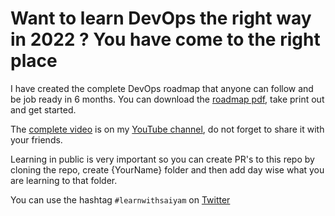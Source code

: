 # Want to learn DevOps the right way in 2022 ? You have come to the right place

I have created the complete DevOps roadmap that anyone can follow and be job ready in 6 months. You can download the [roadmap pdf](https://github.com/saiyam1814/devopsroadmap2022/blob/main/DevOps%20roadmap%202022.pdf), take print out and get started. 

The [complete video](https://youtu.be/7l_n97Mt0ko) is on my [YouTube channel](https://saiyampathak.com/youtube), do not forget to share it with your friends.

Learning in public is very important so you can create PR's to this repo by cloning the repo, create {YourName} folder and then add day wise what you are learning to that folder.

You can use the hashtag `#learnwithsaiyam` on [Twitter](https://twitter.com/saiyampathak)
